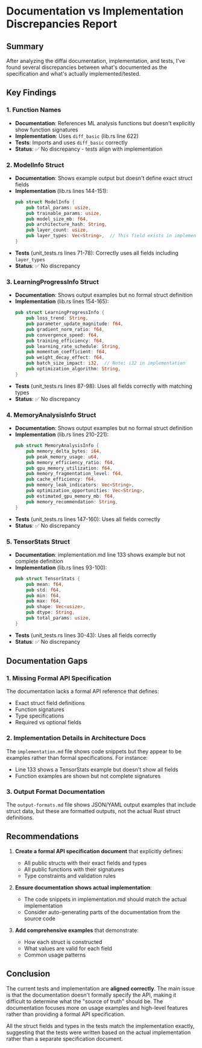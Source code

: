 # Documentation vs Implementation Discrepancies Report

## Summary
After analyzing the diffai documentation, implementation, and tests, I've found several discrepancies between what's documented as the specification and what's actually implemented/tested.

## Key Findings

### 1. Function Names
- **Documentation**: References ML analysis functions but doesn't explicitly show function signatures
- **Implementation**: Uses `diff_basic` (lib.rs line 622)
- **Tests**: Imports and uses `diff_basic` correctly
- **Status**: ✅ No discrepancy - tests align with implementation

### 2. ModelInfo Struct
- **Documentation**: Shows example output but doesn't define exact struct fields
- **Implementation** (lib.rs lines 144-151):
  ```rust
  pub struct ModelInfo {
      pub total_params: usize,
      pub trainable_params: usize,
      pub model_size_mb: f64,
      pub architecture_hash: String,
      pub layer_count: usize,
      pub layer_types: Vec<String>,  // This field exists in implementation
  }
  ```
- **Tests** (unit_tests.rs lines 71-78): Correctly uses all fields including `layer_types`
- **Status**: ✅ No discrepancy

### 3. LearningProgressInfo Struct
- **Documentation**: Shows output examples but no formal struct definition
- **Implementation** (lib.rs lines 154-165):
  ```rust
  pub struct LearningProgressInfo {
      pub loss_trend: String,
      pub parameter_update_magnitude: f64,
      pub gradient_norm_ratio: f64,
      pub convergence_speed: f64,
      pub training_efficiency: f64,
      pub learning_rate_schedule: String,
      pub momentum_coefficient: f64,
      pub weight_decay_effect: f64,
      pub batch_size_impact: i32,  // Note: i32 in implementation
      pub optimization_algorithm: String,
  }
  ```
- **Tests** (unit_tests.rs lines 87-98): Uses all fields correctly with matching types
- **Status**: ✅ No discrepancy

### 4. MemoryAnalysisInfo Struct
- **Documentation**: Shows output examples but no formal struct definition
- **Implementation** (lib.rs lines 210-221):
  ```rust
  pub struct MemoryAnalysisInfo {
      pub memory_delta_bytes: i64,
      pub peak_memory_usage: u64,
      pub memory_efficiency_ratio: f64,
      pub gpu_memory_utilization: f64,
      pub memory_fragmentation_level: f64,
      pub cache_efficiency: f64,
      pub memory_leak_indicators: Vec<String>,
      pub optimization_opportunities: Vec<String>,
      pub estimated_gpu_memory_mb: f64,
      pub memory_recommendation: String,
  }
  ```
- **Tests** (unit_tests.rs lines 147-160): Uses all fields correctly
- **Status**: ✅ No discrepancy

### 5. TensorStats Struct
- **Documentation**: implementation.md line 133 shows example but not complete definition
- **Implementation** (lib.rs lines 93-100):
  ```rust
  pub struct TensorStats {
      pub mean: f64,
      pub std: f64,
      pub min: f64,
      pub max: f64,
      pub shape: Vec<usize>,
      pub dtype: String,
      pub total_params: usize,
  }
  ```
- **Tests** (unit_tests.rs lines 30-43): Uses all fields correctly
- **Status**: ✅ No discrepancy

## Documentation Gaps

### 1. Missing Formal API Specification
The documentation lacks a formal API reference that defines:
- Exact struct field definitions
- Function signatures
- Type specifications
- Required vs optional fields

### 2. Implementation Details in Architecture Docs
The `implementation.md` file shows code snippets but they appear to be examples rather than formal specifications. For instance:
- Line 133 shows a TensorStats example but doesn't show all fields
- Function examples are shown but not complete signatures

### 3. Output Format Documentation
The `output-formats.md` file shows JSON/YAML output examples that include struct data, but these are formatted outputs, not the actual Rust struct definitions.

## Recommendations

1. **Create a formal API specification document** that explicitly defines:
   - All public structs with their exact fields and types
   - All public functions with their signatures
   - Type constraints and validation rules

2. **Ensure documentation shows actual implementation**:
   - The code snippets in implementation.md should match the actual implementation
   - Consider auto-generating parts of the documentation from the source code

3. **Add comprehensive examples** that demonstrate:
   - How each struct is constructed
   - What values are valid for each field
   - Common usage patterns

## Conclusion

The current tests and implementation are **aligned correctly**. The main issue is that the documentation doesn't formally specify the API, making it difficult to determine what the "source of truth" should be. The documentation focuses more on usage examples and high-level features rather than providing a formal API specification.

All the struct fields and types in the tests match the implementation exactly, suggesting that the tests were written based on the actual implementation rather than a separate specification document.